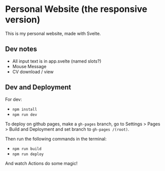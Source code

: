 # Personal Website (the responsive version)
This is my personal website, made with Svelte.

## Dev notes
- All input text is in app.svelte (named slots?)
- Mouse Message
- CV download / view

## Dev and Deployment

For dev:
- ```npm install```
- ```npm run dev```

To deploy on github pages, make a ```gh-pages``` branch, go to Settings > Pages > Build and Deployment and set branch to ```gh-pages /(root)```. 

Then run the following commands in the terminal:
- ```npm run build```
- ```npm run deploy```

And watch Actions do some magic!
